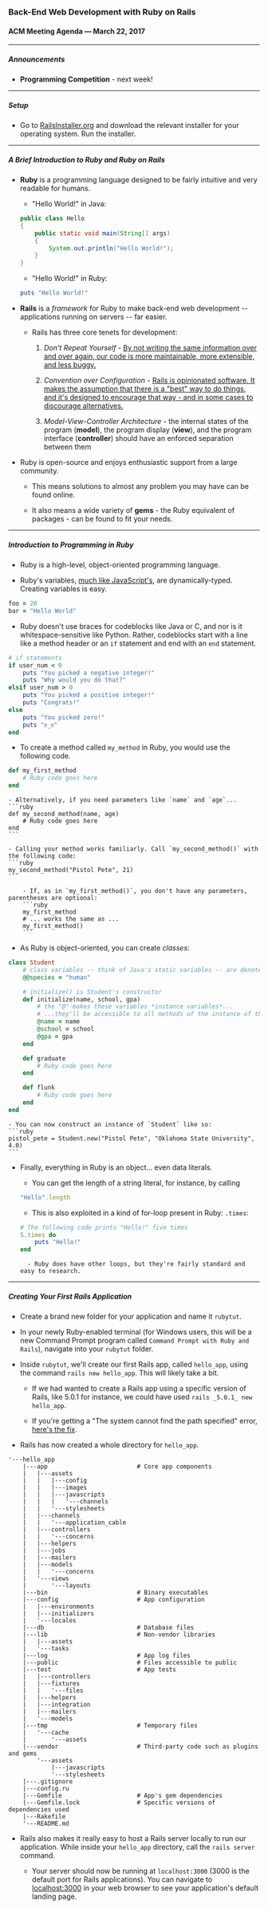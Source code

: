 ### Back-End Web Development with Ruby on Rails

#### ACM Meeting Agenda — March 22, 2017

***

##### Announcements

- **Programming Competition** - next week!

***

##### Setup

- Go to [RailsInstaller.org](http://railsinstaller.org/en) and download the relevant installer for your operating system. Run the installer.

***

##### A Brief Introduction to Ruby and Ruby on Rails

- **Ruby** is a programming language designed to be fairly intuitive and very readable for humans.

    - "Hello World!" in Java:
    ```java
    public class Hello
    {
        public static void main(String[] args)
        {
            System.out.println("Hello World!");
        }
    }
    ```

    - "Hello World!" in Ruby:
    ```ruby
    puts "Hello World!"
    ```

- **Rails** is a *framework* for Ruby to make back-end web development -- applications running on servers -- far easier.

    - Rails has three core tenets for development:

        1. *Don't Repeat Yourself* - [By not writing the same information over and over again, our code is more maintainable, more extensible, and less buggy.](http://guides.rubyonrails.org/getting_started.html)

        2. *Convention over Configuration* - [Rails is opinionated software. It makes the assumption that there is a "best" way to do things, and it's designed to encourage that way - and in some cases to discourage alternatives.](http://guides.rubyonrails.org/getting_started.html)

        3. *Model-View-Controller Architecture*  - the internal states of the program (**model**), the program display (**view**), and the program interface (**controller**) should have an enforced separation between them

- Ruby is open-source and enjoys enthusiastic support from a large community.

    - This means solutions to almost any problem you may have can be found online.

    - It also means a wide variety of **gems** - the Ruby equivalent of packages - can be found to fit your needs.

***

##### Introduction to Programming in Ruby

- Ruby is a high-level, object-oriented programming language.

- Ruby's variables, [much like JavaScript's](https://github.com/OKStateACM/meetingnotes/blob/master/2017-02-22%20-%20agenda.md), are dynamically-typed. Creating variables is easy.
```ruby
foo = 20
bar = "Hello World"
```

- Ruby doesn't use braces for codeblocks like Java or C, and nor is it whitespace-sensitive like Python. Rather, codeblocks start with a line like a method header or an `if` statement and end with an `end` statement.
```ruby
# if statements
if user_num < 0
    puts "You picked a negative integer!"
    puts "Why would you do that?"
elsif user_num > 0
    puts "You picked a positive integer!"
    puts "Congrats!"
else
    puts "You picked zero!"
    puts "ಠ_ಠ"
end
```

- To create a method called `my_method` in Ruby, you would use the following code.
```ruby
def my_first_method
    # Ruby code goes here
end
```

    - Alternatively, if you need parameters like `name` and `age`...
    ```ruby
    def my_second_method(name, age)
        # Ruby code goes here
    end
    ```

    - Calling your method works familiarly. Call `my_second_method()` with the following code:
    ```ruby
    my_second_method("Pistol Pete", 21)
    ```

        - If, as in `my_first_method()`, you don't have any parameters, parentheses are optional:
        ```ruby
        my_first_method
        # ... works the same as ...
        my_first_method()
        ```

- As Ruby is object-oriented, you can create *classes*:
```ruby
class Student
    # class variables -- think of Java's static variables -- are denoted by "@@"
    @@species = "human"

    # initialize() is Student's constructor
    def initialize(name, school, gpa)
        # the "@" makes these variables *instance variables*...
        # ...they'll be accessible to all methods of the instance of this class
        @name = name
        @school = school
        @gpa = gpa
    end

    def graduate
        # Ruby code goes here
    end

    def flunk
        # Ruby code goes here
    end
end
```

    - You can now construct an instance of `Student` like so:
    ```ruby
    pistol_pete = Student.new("Pistol Pete", "Oklahoma State University", 4.0)
    ```

- Finally, everything in Ruby is an object... even data literals.

    - You can get the length of a string literal, for instance, by calling
    ```ruby
    "Hello".length
    ```

    - This is also exploited in a kind of for-loop present in Ruby: `.times`:
    ```ruby
    # The following code prints "Hello!" five times
    5.times do
        puts "Hello!"
    end
    ```

        - Ruby does have other loops, but they're fairly standard and easy to research.

***

##### Creating Your First Rails Application

- Create a brand new folder for your application and name it `rubytut`.

- In your newly Ruby-enabled terminal (for Windows users, this will be a new Command Prompt program called `Command Prompt with Ruby and Rails`), navigate into your `rubytut` folder.

- Inside `rubytut`, we'll create our first Rails app, called `hello_app`, using the command `rails new hello_app`. This will likely take a bit.

    - If we had wanted to create a Rails app using a specific version of Rails, like 5.0.1 for instance, we could have used `rails _5.0.1_ new hello_app`.

    - If you're getting a "The system cannot find the path specified" error, [here's the fix](http://stackoverflow.com/a/35730896).

- Rails has now created a whole directory for `hello_app`.
```
'---hello_app
    |---app                         # Core app components
    |   |---assets
    |   |   |---config
    |   |   |---images
    |   |   |---javascripts
    |   |   |   '---channels
    |   |   '---stylesheets
    |   |---channels
    |   |   '---application_cable
    |   |---controllers
    |   |   '---concerns
    |   |---helpers
    |   |---jobs
    |   |---mailers
    |   |---models
    |   |   '---concerns
    |   '---views
    |       '---layouts
    |---bin                         # Binary executables
    |---config                      # App configuration
    |   |---environments
    |   |---initializers
    |   '---locales
    |---db                          # Database files
    |---lib                         # Non-vendor libraries
    |   |---assets
    |   '---tasks
    |---log                         # App log files
    |---public                      # Files accessible to public
    |---test                        # App tests
    |   |---controllers
    |   |---fixtures
    |   |   '---files
    |   |---helpers
    |   |---integration
    |   |---mailers
    |   '---models
    |---tmp                         # Temporary files
    |   '---cache
    |       '---assets
    |---vendor                      # Third-party code such as plugins and gems
        '---assets
            |---javascripts
            '---stylesheets
    |---.gitignore
    |---config.ru
    |---Gemfile                     # App's gem dependencies
    |---Gemfile.lock                # Specific versions of dependencies used
    |---Rakefile
    '---README.md
```

- Rails also makes it really easy to host a Rails server locally to run our application. While inside your `hello_app` directory, call the `rails server` command.

    - Your server should now be running at `localhost:3000` (3000 is the default port for Rails applications). You can navigate to [localhost:3000](http://localhost:3000) in your web browser to see your application's default landing page.
